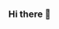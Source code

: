### Hi there 👋

<!--
**adarsh-dayanand/adarsh-dayanand** is a ✨ _special_ ✨ repository because its `README.md` (this file) appears on your GitHub profile.

Here are some ideas to get you started:

- 🔭 I’m currently working on Node JS, React JS and Flutter
- 🌱 I’m currently learning Flutter
- 🤔 I’m looking for help with AWS 🥶
- 💬 Ask me about Anything
- 📫 How to reach me: ... [Instagram](https://www.instagram.com/adarsh.dayanand/)

-->

